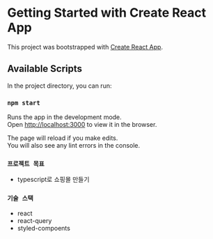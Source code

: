 # Getting Started with Create React App

This project was bootstrapped with [Create React App](https://github.com/facebook/create-react-app).

## Available Scripts

In the project directory, you can run:

### `npm start`

Runs the app in the development mode.\
Open [http://localhost:3000](http://localhost:3000) to view it in the browser.

The page will reload if you make edits.\
You will also see any lint errors in the console.

### `프로젝트 목표`

- typescript로 쇼핑몰 만들기

### `기술 스택 `

- react
- react-query
- styled-compoents
